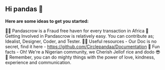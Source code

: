## Hi pandas 👋

**Here are some ideas to get you started:**

🙋‍♀️ Pandascrow is a Fraud free haven for every transaction in Africa
🌈 Getting Involved in Pandascrow is relatively easy. You can contribute as; Idealist, Designer, Coder, and Tester. 
👩‍💻 Useful resources - Our Doc is no secret, find it here - https://github.com/Circlepandaa/Documentation
🍿 Fun facts - Oh! We're a Nigerian community, we Cherish Jellof rice and dodo 😎
🧙 Remember, you can do mighty things with the power of love, kindness, experience and communication.
